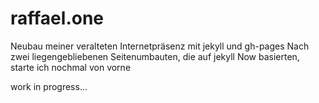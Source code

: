 # raffael.one
Neubau meiner veralteten Internetpräsenz mit jekyll und gh-pages
Nach zwei liegengebliebenen Seitenumbauten, die auf jekyll Now basierten, starte ich nochmal von vorne

work in progress...
